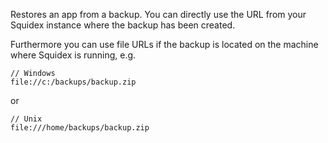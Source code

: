 Restores an app from a backup. You can directly use the URL from your Squidex instance where the backup has been created.

Furthermore you can use file URLs if the backup is located on the machine where Squidex is running, e.g.

```
// Windows
file://c:/backups/backup.zip
``` 

or 

```
// Unix
file:///home/backups/backup.zip
```
